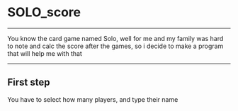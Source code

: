 # SOLO_score

---

You know the card game named Solo, well for me and my family was hard to note and calc the score after the games, so i decide to make a program that will help me with that

---
## First step

You have to select how many players, and type their name
<img scr="./Readme_photos/1.png">
